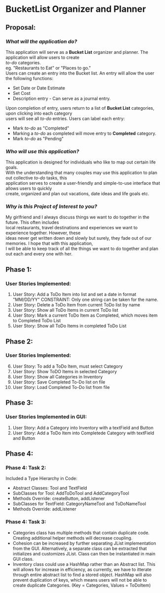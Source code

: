 # BucketList Organizer and Planner 

## Proposal: 

### *What will the application do?*

This application will serve as a **Bucket List** organizer and planner. The application will allow users to create  
*to-do* categories.  
eg. "Restaurants to Eat" or "Places to go."  
Users can create an entry into the Bucket list. An entry will allow the user the following functions:  
* Set Date or Date Estimate 
* Set Cost
* Description entry - Can serve as a journal entry.  

Upon completion of entry, users return to a list of **Bucket List** categories, upon clicking into each category  
users will see all *to-do* entries. 
Users can label each entry:   
* Mark *to-do* as "Completed"
 * Marking a *to-do* as completed will move entry to **Completed** category.  
* Mark *to-do* as "Pending" 


### *Who will use this application?*  

This application is designed for individuals who like to map out certain life goals.  
With the understanding that many couples may use this application to plan out collective *to-do* tasks, this  
application serves to create a user-friendly and simple-to-use interface that allows users to quickly  
create, organized and plan out vacations, date ideas and life goals etc.  

### *Why is this Project of Interest to you?* 

My girlfriend and I always discuss things we want to do together in the future. This often includes  
local restaurants, travel destinations and experiences we want to experience together. However, these  
ideas never get written down and slowly but surely, they fade out of our memories. I hope that with this application,  
I will be able to keep track of all the things we want to do together and plan out each and every one with her. 

## Phase 1: 

### User Stories Implemented:  
1. User Story: Add a ToDo Item into list and set a date in format "MM/DD/YY"
CONSTRAINT: Only one string can be taken for the name. 
2. User Story: Delete a ToDo Item from current ToDo list by name 
3. User Story: Show all ToDo Items in current ToDo list 
4. User Story: Mark a current ToDo Item as Completed, which moves item to Completed ToDo List
5. User Story: Show all ToDo Items in completed ToDo List 

## Phase 2: 

### User Stories Implemented: 
6. User Story: To add a ToDo Item, must select Category  
7. User Story: Show ToDO Items in selected Category 
8. User Story: Show all Categories in Inventory
9. User Story: Save Completed To-Do list on file 
10. User Story: Load Completed To-Do list from file 

## Phase 3: 

### User Stories Implemented in GUI: 
1. User Story: Add a Category into Inventory with a textField and Button
2. User Story: Add a ToDo Item into Completede Category with textField and Button 

## Phase 4:

### Phase 4: Task 2: 

Included a Type Hierarchy in Code:  
* Abstract Classes: Tool and TextField  
* SubClasses for Tool: AddToDoTool and AddCategoryTool  
* Methods Override: createButton, addListener
* SubClasses for TextField: CategoryNameTool and ToDoNameTool 
* Methods Override: addListener 

### Phase 4: Task 3:  
* Categories class has multiple methods that contain duplicate code. 
Creating additional helper methods will decrease coupling.  
* Cohesion can be increased by further separating JList implementation from the GUI.
Alternatively, a separate class can be extracted that initializes and customizes JList. 
Class can then be instantiated in main GUI class. 
* Inventory class could use a HashMap rather than an Abstract list. This will allows for 
increase in efficiency, as currently, we have to itterate through entire abstract list to find
a stored object. HashMap will also prevent duplication of keys, which means users will not be
able to create duplicate Categories. (Key = Categories, Values = ToDoItem)
